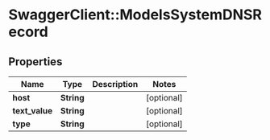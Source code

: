 # SwaggerClient::ModelsSystemDNSRecord

## Properties
Name | Type | Description | Notes
------------ | ------------- | ------------- | -------------
**host** | **String** |  | [optional] 
**text_value** | **String** |  | [optional] 
**type** | **String** |  | [optional] 


